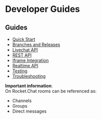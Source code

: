 # Developer Guides

## Guides

- [Quick Start](1.%20Quick%20Start/)
- [Branches and Releases](Branches%20and%20Releases/)
- [Livechat API](Livechat%20API/)
- [REST API](REST%20API/)
- [Iframe Integration](Iframe%20Integration/)
- [Realtime API](Realtime-API/)
- [Testing](Testing/)
- [Troubleshooting](Troubleshooting/)

**Important information**:  
On Rocket.Chat rooms can be referenced as:

- Channels
- Groups
- Direct messages